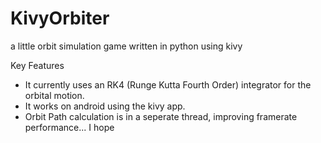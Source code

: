 KivyOrbiter
===========

a little orbit simulation game written in python using kivy

Key Features
- It currently uses an RK4 (Runge Kutta Fourth Order) integrator for the orbital motion.
- It works on android using the kivy app.
- Orbit Path calculation is in a seperate thread, improving framerate performance... I hope


